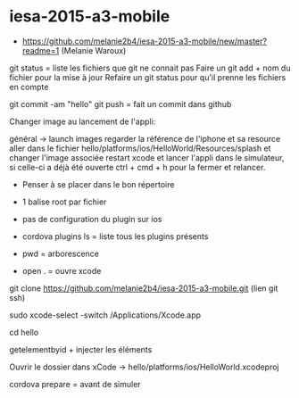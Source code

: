 # iesa-2015-a3-mobile

* https://github.com/melanie2b4/iesa-2015-a3-mobile/new/master?readme=1 (Melanie Waroux)


git status = liste les fichiers que git ne connait pas
Faire un git add + nom du fichier pour la mise à jour
Refaire un git status pour qu'il prenne les fichiers en compte


git commit -am "hello"
git push = fait un commit dans github




Changer image au lancement de l'appli:

général -> launch images
regarder la référence de l'iphone et sa resource
aller dans le fichier hello/platforms/ios/HelloWorld/Resources/splash et changer l'image associée
restart xcode et lancer l'appli dans le simulateur, si celle-ci a déjà été ouverte ctrl + cmd + h pour la fermer et relancer.




- Penser à se placer dans le bon répertoire

- 1 balise root par fichier

- pas de configuration du plugin sur ios

- cordova plugins ls = liste tous les plugins présents

- pwd = arborescence

- open . = ouvre xcode


git clone https://github.com/melanie2b4/iesa-2015-a3-mobile.git (lien git ssh)

sudo xcode-select -switch /Applications/Xcode.app

cd hello


getelementbyid + injecter les éléments

Ouvrir le dossier dans xCode -> hello/platforms/ios/HelloWorld.xcodeproj


cordova prepare = avant de simuler